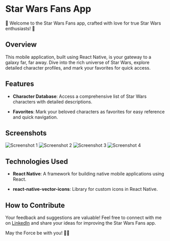 # Star Wars Fans App

🌌 Welcome to the Star Wars Fans app, crafted with love for true Star Wars enthusiasts! 🌠

## Overview

This mobile application, built using React Native, is your gateway to a galaxy far, far away. Dive into the rich universe of Star Wars, explore detailed character profiles, and mark your favorites for quick access.

## Features

- **Character Database**: Access a comprehensive list of Star Wars characters with detailed descriptions.
  
- **Favorites**: Mark your beloved characters as favorites for easy reference and quick navigation.

## Screenshots

![Screenshot 1](https://github.com/Stambuliak/ReactNativeApp/assets/125443048/1ca913f9-1157-4ad1-a94e-b78a2d87d2bc)
![Screenshot 2](https://github.com/Stambuliak/ReactNativeApp/assets/125443048/dc8eb695-787b-4a52-be5b-2cc333b746aa)
![Screenshot 3](https://github.com/Stambuliak/ReactNativeApp/assets/125443048/c9a6efed-290f-495e-be4b-fef1dc709248)
![Screenshot 4](https://github.com/Stambuliak/ReactNativeApp/assets/125443048/2dbb3ef3-17ae-4ffc-9613-d0a3abc46a62)

## Technologies Used

- **React Native**: A framework for building native mobile applications using React.

- **react-native-vector-icons**: Library for custom icons in React Native.

## How to Contribute

Your feedback and suggestions are valuable! Feel free to connect with me on [LinkedIn](https://www.linkedin.com/in/oleksandr-stambuliak-b86929281/) and share your ideas for improving the Star Wars Fans app.

May the Force be with you! 🚀🌌
